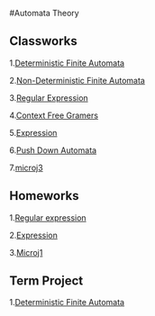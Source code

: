 #Automata Theory

<h2 id="classworks">Classworks</h2>

<p>1.<a href="https://ahmetihsansavas.github.io/otomata/cw1.html">Deterministic Finite Automata</a></p>

<p>2.<a href="https://ahmetihsansavas.github.io/otomata/cw2.html">Non-Deterministic Finite Automata</a></p>

<p>3.<a href="https://fatihmehmetergin.github.io/otomata/Class_W3.html">Regular Expression</a></p>

<p>4.<a href="https://ahmetihsansavas.github.io/otomata/cw4.html">Context Free Gramers</a></p>

<p>5.<a href="https://fatihmehmetergin.github.io/otomata/Expression.html">Expression</a></p>

<p>6.<a href="https://ahmetihsansavas.github.io/otomata/cw6.html">Push Down Automata</a></p>

<p>7.<a href="https://fatihmehmetergin.github.io/otomata/cw7/cw7/microJ3.html">microj3</a></p>


<h2 id="homeworks">Homeworks</h2>

<p>1.<a href="https://fatihmehmetergin.github.io/otomata/Home_W1.html">Regular expression</a></p>

<p>2.<a href="https://fatihmehmetergin.github.io/otomata/hw2/Expression.html">Expression</a></p>

<p>3.<a href="https://ahmetihsansavas.github.io/otomata/hw3/microJ1.html">Microj1</a></p>

<h2>Term Project</h2>

<p>1.<a href="https://fatihmehmetergin.github.io/otomata/TermProject.html">Deterministic Finite Automata</a></p>


